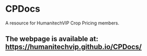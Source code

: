 # CPDocs
A resource for HumanitechVIP Crop Pricing members.

## The webpage is available at: https://humanitechvip.github.io/CPDocs/
